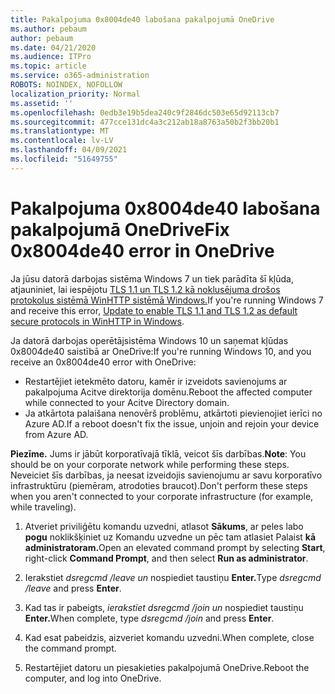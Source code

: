```yaml
---
title: Pakalpojuma 0x8004de40 labošana pakalpojumā OneDrive
ms.author: pebaum
author: pebaum
ms.date: 04/21/2020
ms.audience: ITPro
ms.topic: article
ms.service: o365-administration
ROBOTS: NOINDEX, NOFOLLOW
localization_priority: Normal
ms.assetid: ''
ms.openlocfilehash: 0edb3e19b5dea240c9f2846dc503e65d92113cb7
ms.sourcegitcommit: 477cce131dc4a3c212ab18a8763a50b2f3bb20b1
ms.translationtype: MT
ms.contentlocale: lv-LV
ms.lasthandoff: 04/09/2021
ms.locfileid: "51649755"
---
```

# <a name="fix-0x8004de40-error-in-onedrive"></a><span data-ttu-id="db858-102">Pakalpojuma 0x8004de40 labošana pakalpojumā OneDrive</span><span class="sxs-lookup"><span data-stu-id="db858-102">Fix 0x8004de40 error in OneDrive</span></span>

<span data-ttu-id="db858-103">Ja jūsu datorā darbojas sistēma Windows 7 un tiek parādīta šī kļūda, atjauniniet, lai iespējotu [TLS 1.1 un TLS 1.2 kā noklusējuma drošos protokolus sistēmā WinHTTP sistēmā Windows.](https://support.microsoft.com/topic/update-to-enable-tls-1-1-and-tls-1-2-as-default-secure-protocols-in-winhttp-in-windows-c4bd73d2-31d7-761e-0178-11268bb10392)</span><span class="sxs-lookup"><span data-stu-id="db858-103">If you're running Windows 7 and receive this error, [Update to enable TLS 1.1 and TLS 1.2 as default secure protocols in WinHTTP in Windows](https://support.microsoft.com/topic/update-to-enable-tls-1-1-and-tls-1-2-as-default-secure-protocols-in-winhttp-in-windows-c4bd73d2-31d7-761e-0178-11268bb10392).</span></span>

<span data-ttu-id="db858-104">Ja datorā darbojas operētājsistēma Windows 10 un saņemat kļūdas 0x8004de40 saistībā ar OneDrive:</span><span class="sxs-lookup"><span data-stu-id="db858-104">If you're running Windows 10, and you receive an 0x8004de40 error with OneDrive:</span></span>

- <span data-ttu-id="db858-105">Restartējiet ietekmēto datoru, kamēr ir izveidots savienojums ar pakalpojuma Acitve direktorija domēnu.</span><span class="sxs-lookup"><span data-stu-id="db858-105">Reboot the affected computer while connected to your Acitve Directory domain.</span></span>
- <span data-ttu-id="db858-106">Ja atkārtota palaišana nenovērš problēmu, atkārtoti pievienojiet ierīci no Azure AD.</span><span class="sxs-lookup"><span data-stu-id="db858-106">If a reboot doesn't fix the issue, unjoin and rejoin your device from Azure AD.</span></span> 

<span data-ttu-id="db858-107">**Piezīme.** Jums ir jābūt korporatīvajā tīklā, veicot šīs darbības.</span><span class="sxs-lookup"><span data-stu-id="db858-107">**Note**: You should be on your corporate network while performing these steps.</span></span> <span data-ttu-id="db858-108">Neveiciet šīs darbības, ja neesat izveidojis savienojumu ar savu korporatīvo infrastruktūru (piemēram, atrodoties braucot).</span><span class="sxs-lookup"><span data-stu-id="db858-108">Don't perform these steps when you aren't connected to your corporate infrastructure (for example, while traveling).</span></span> 

1. <span data-ttu-id="db858-109">Atveriet priviliģētu komandu uzvedni, atlasot **Sākums**, ar peles labo **pogu** noklikšķiniet uz Komandu uzvedne un pēc tam atlasiet Palaist **kā administratoram.**</span><span class="sxs-lookup"><span data-stu-id="db858-109">Open an elevated command prompt by selecting **Start**, right-click **Command Prompt**, and then select **Run as administrator**.</span></span>

1. <span data-ttu-id="db858-110">Ierakstiet *dsregcmd /leave un* nospiediet taustiņu **Enter.**</span><span class="sxs-lookup"><span data-stu-id="db858-110">Type *dsregcmd /leave* and press **Enter**.</span></span>

1. <span data-ttu-id="db858-111">Kad tas ir pabeigts, *ierakstiet dsregcmd /join un* nospiediet taustiņu **Enter.**</span><span class="sxs-lookup"><span data-stu-id="db858-111">When complete, type *dsregcmd /join* and press **Enter**.</span></span>

1. <span data-ttu-id="db858-112">Kad esat pabeidzis, aizveriet komandu uzvedni.</span><span class="sxs-lookup"><span data-stu-id="db858-112">When complete, close the command prompt.</span></span>

1. <span data-ttu-id="db858-113">Restartējiet datoru un piesakieties pakalpojumā OneDrive.</span><span class="sxs-lookup"><span data-stu-id="db858-113">Reboot the computer, and log into OneDrive.</span></span>